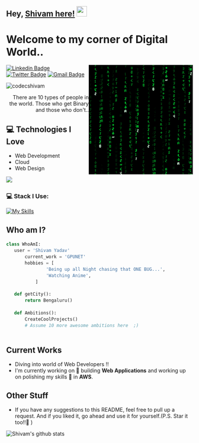 ## Hey, [Shivam here!](https://codecshivam.netlify.app/)  <img src="https://media.giphy.com/media/hvRJCLFzcasrR4ia7z/giphy.gif" width="28px" height="28px">

<h1>Welcome to my corner of Digital World..</h1> 

<img src = 'https://github.com/codecShivam/codecShivam/blob/main/matrix.gif' alt = 'Awesome Matrix Code' align='right'/>

[![Linkedin Badge](https://img.shields.io/badge/-codedshivam-blue?style=flat-square&logo=Linkedin&logoColor=white&link=https://www.linkedin.com/in/codecshivam)](https://www.linkedin.com/in/codecshivam) [![Twitter Badge](https://img.shields.io/badge/-codedshivam-blue?style=flat-square&logo=Twitter&logoColor=white&link=https://www.twitter.com/codecShivam/)](https://www.linkedin.com/in/codecshivam) [![Gmail Badge](https://img.shields.io/badge/-codecshivam@gmail.com-c14438?style=flat-square&logo=Gmail&logoColor=white&link=mailto:codecshivam@gmail.com)](mailto:codecshivam@gmail.com)
<p align="left"> <img src="https://komarev.com/ghpvc/?username=codecShivam" alt="codecshivam" /> </p>

<div style="text-align: right">There are 10 types of people in the world. Those who get Binary and those who don't.. </div>

## :computer: Technologies I Love
* Web Development
* Cloud
* Web Design

<img src = "https://github-readme-stats.vercel.app/api/top-langs/?username=codecShivam&layout=compact">

### 💻 Stack I Use:<br>
[![My Skills](https://skillicons.dev/icons?i=c,cpp,html,css,tailwind,vite,javascript,nodejs,mongodb,redux,react,git,bootstrap,java,typescript,nextjs,postman,figma,astro,firebase,materialui,threejs,mysql)](https://skillicons.dev) 
<br>

## Who am I?
 ```python
 class WhoAmI:
 	user = 'Shivam Yadav'
		current_work = 'GPUNET'
		hobbies = [
				'Being up all Night chasing that ONE BUG...',
				'Watching Anime',
			]
	
	def getCity():
		return Bengaluru()
	
	def Ambitions():
		CreateCoolProjects()
		# Assume 10 more awesome ambitions here  ;)
	
 ```

## Current Works
* Diving into world of Web Developers !!
* I'm currently working on 🔭 building **Web Applications** and working up on polishing my skills 🌱 in **AWS**.

## Other Stuff
- If you have any suggestions to this README, feel free to pull up a request. And if you liked it, go ahead and use it for yourself.(P.S. Star it too!!:grimacing: )

![Shivam's github stats](https://github-readme-stats.vercel.app/api?username=codecShivam&show_icons=true&hide=[%22issues%22])
 
 
